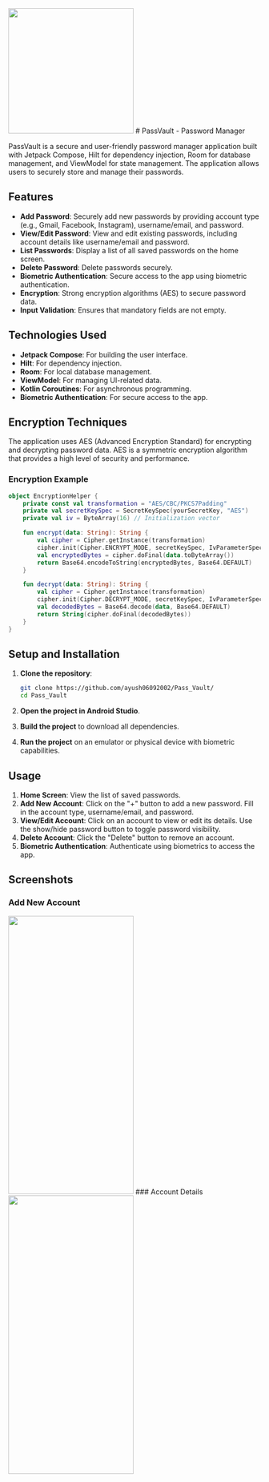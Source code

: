 
<img src = "https://github.com/ayush06092002/Pass_Vault/assets/22142132/44b2ddd5-abad-42b0-af14-1c770b591cb9" width="250" height="250" />
# PassVault - Password Manager

PassVault is a secure and user-friendly password manager application built with Jetpack Compose, Hilt for dependency injection, Room for database management, and ViewModel for state management. The application allows users to securely store and manage their passwords.

## Features

- **Add Password**: Securely add new passwords by providing account type (e.g., Gmail, Facebook, Instagram), username/email, and password.
- **View/Edit Password**: View and edit existing passwords, including account details like username/email and password.
- **List Passwords**: Display a list of all saved passwords on the home screen.
- **Delete Password**: Delete passwords securely.
- **Biometric Authentication**: Secure access to the app using biometric authentication.
- **Encryption**: Strong encryption algorithms (AES) to secure password data.
- **Input Validation**: Ensures that mandatory fields are not empty.

## Technologies Used

- **Jetpack Compose**: For building the user interface.
- **Hilt**: For dependency injection.
- **Room**: For local database management.
- **ViewModel**: For managing UI-related data.
- **Kotlin Coroutines**: For asynchronous programming.
- **Biometric Authentication**: For secure access to the app.

## Encryption Techniques

The application uses AES (Advanced Encryption Standard) for encrypting and decrypting password data. AES is a symmetric encryption algorithm that provides a high level of security and performance.

### Encryption Example

```kotlin
object EncryptionHelper {
    private const val transformation = "AES/CBC/PKCS7Padding"
    private val secretKeySpec = SecretKeySpec(yourSecretKey, "AES")
    private val iv = ByteArray(16) // Initialization vector

    fun encrypt(data: String): String {
        val cipher = Cipher.getInstance(transformation)
        cipher.init(Cipher.ENCRYPT_MODE, secretKeySpec, IvParameterSpec(iv))
        val encryptedBytes = cipher.doFinal(data.toByteArray())
        return Base64.encodeToString(encryptedBytes, Base64.DEFAULT)
    }

    fun decrypt(data: String): String {
        val cipher = Cipher.getInstance(transformation)
        cipher.init(Cipher.DECRYPT_MODE, secretKeySpec, IvParameterSpec(iv))
        val decodedBytes = Base64.decode(data, Base64.DEFAULT)
        return String(cipher.doFinal(decodedBytes))
    }
}
```

## Setup and Installation

1. **Clone the repository**:
    ```bash
    git clone https://github.com/ayush06092002/Pass_Vault/
    cd Pass_Vault
    ```

2. **Open the project in Android Studio**.

3. **Build the project** to download all dependencies.

4. **Run the project** on an emulator or physical device with biometric capabilities.

## Usage

1. **Home Screen**: View the list of saved passwords.
2. **Add New Account**: Click on the "+" button to add a new password. Fill in the account type, username/email, and password.
3. **View/Edit Account**: Click on an account to view or edit its details. Use the show/hide password button to toggle password visibility.
4. **Delete Account**: Click the "Delete" button to remove an account.
5. **Biometric Authentication**: Authenticate using biometrics to access the app.

## Screenshots

### Add New Account
<img src = "https://github.com/ayush06092002/Pass_Vault/assets/22142132/47be47ef-7489-4a0a-a937-8b8fb29a87a3" width="250" height="555.56" />
### Account Details
<img src = "https://github.com/ayush06092002/Pass_Vault/assets/22142132/19e73d95-79ff-482a-ae6d-4a0539938131" width="250" height="555.56" />
